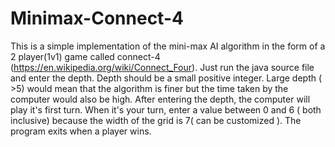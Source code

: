 # Minimax-Connect-4

This is a simple implementation of the mini-max AI algorithm in the form of a 2 player(1v1) game called connect-4 (https://en.wikipedia.org/wiki/Connect_Four).
Just run the java source file and enter the depth. Depth should be a small positive integer. Large depth ( >5) would mean that the algorithm is finer but the time taken by the computer would also be high.
After entering the depth, the computer will play it's first turn. When it's your turn, enter a value between 0 and 6 ( both inclusive) because the width of the grid is 7( can be customized ).
The program exits when a player wins.

